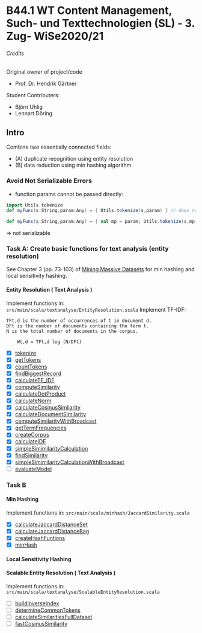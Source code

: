 # B44.1 WT Content Management, Such- und Texttechnologien (SL) - 3. Zug- WiSe2020/21

###### Credits
Original owner of project/code 
- Prof. Dr. Hendrik Gärtner

Student Contributers: 
- Björn Uhlig  
- Lennart Döring

## Intro
Combine two essentially connected fields:  
- (A) duplicate recognition using entity resolution
- (B) data reduction using min hashing algorithm 

### Avoid Not Serializable Errors

- function params cannot be passed directly: 
```Scala
import Utils.tokenize
def myFunc(s:String,param:Any) = { Utils.tokenize(s,param) } // does not work

def myFunc(s:String,param:Any) = { val mp = param; Utils.tokenize(s,mp) } // does work
```
 => not serializable

### Task A: Create basic functions for text analysis (entity resolution) 
See Chapter 3 (pp. 73-103) of [Mining Massive Datasets](http://infolab.stanford.edu/~ullman/mmds/book.pdf) for min hashing and local sensitivity hashing.


#### Entity Resolution ( Text Analysis )
Implement functions in: `src/main/scala/textanalyse/EntityResolution.scala`
Implement TF-IDF: 
```
TFt,d is the number of occurrences of t in document d.
DFt is the number of documents containing the term t.
N is the total number of documents in the corpus.

    Wt,d = TFt,d log (N/DFt)
```
- [x] [tokenize](./src/main/scala/textanalyse/EntityResolution.scala#L153) 
- [x] [getTokens](./src/main/scala/textanalyse/EntityResolution.scala#L23) 
- [x] [countTokens](./src/main/scala/textanalyse/EntityResolution.scala#L34) 
- [x] [findBiggestRecord](./src/main/scala/textanalyse/EntityResolution.scala#L44)
- [x] [calculateTF_IDF](./src/main/scala/textanalyse/EntityResolution.scala#L185)
- [x] [computeSimilarity](./src/main/scala/textanalyse/EntityResolution.scala#L175)
- [x] [calculateDotProduct](./src/main/scala/textanalyse/EntityResolution.scala#L195)
- [x] [calculateNorm](./src/main/scala/textanalyse/EntityResolution.scala#L203)
- [x] [calculateCosinusSimilarity](./src/main/scala/textanalyse/EntityResolution.scala#L211)
- [x] [calculateDocumentSimilarity](./src/main/scala/textanalyse/EntityResolution.scala#L228)
- [x] [computeSimilarityWithBroadcast](./src/main/scala/textanalyse/EntityResolution.scala#L240)
- [x] [getTermFrequencies](./src/main/scala/textanalyse/EntityResolution.scala#L165)
- [x] [createCorpus](./src/main/scala/textanalyse/EntityResolution.scala#L52)
- [x] [calculateIDF](./src/main/scala/textanalyse/EntityResolution.scala#L62)
- [x] [simpleSimimilarityCalculation](./src/main/scala/textanalyse/EntityResolution.scala#L103)
- [x] [findSimilarity](./src/main/scala/textanalyse/EntityResolution.scala#L114)
- [x] [simpleSimimilarityCalculationWithBroadcast](./src/main/scala/textanalyse/EntityResolution.scala#L122)
- [ ] [evaluateModel](./src/main/scala/textanalyse/EntityResolution.scala#L132)

### Task B

#### Min Hashing
Implement functions in: `src/main/scala/minhash/JaccardSimilarity.scala`
- [x] [calculateJaccardDistanceSet](./src/main/scala/minhash/JaccardSimilarity.scala#L14) 
- [x] [calculateJaccardDistanceBag](./src/main/scala/minhash/JaccardSimilarity.scala#L26) 
- [x] [createHashFuntions](./src/main/scala/minhash/JaccardSimilarity.scala#L47) 
- [x] [minHash](./src/main/scala/minhash/JaccardSimilarity.scala#L103)

#### Local Sensitivity Hashing 

#### Scalable Entity Resolution ( Text Analysis )
Implement functions in: `src/main/scala/textanalyse/ScalableEntityResolution.scala`
- [ ] [buildInverseIndex](./src/main/scala/textanalyse/ScalableEntityResolution.scala#L66)
- [ ] [determineCommonTokens](./src/main/scala/textanalyse/ScalableEntityResolution.scala#L80)
- [ ] [calculateSimilaritiesFullDataset](./src/main/scala/textanalyse/ScalableEntityResolution.scala#L90)
- [ ] [fastCosinusSimilarity](./src/main/scala/textanalyse/ScalableEntityResolution.scala#L262)